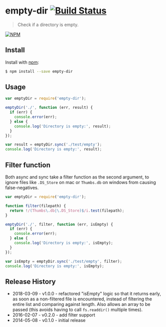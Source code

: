 # empty-dir [![Build Status](https://secure.travis-ci.org/js-cli/js-empty-dir.svg?branch=master)](http://travis-ci.org/js-cli/js-empty-dir)
> Check if a directory is empty.

[![NPM](https://nodei.co/npm/empty-dir.png)](https://nodei.co/npm/empty-dir/)

## Install

Install with [npm](https://www.npmjs.com/):

```sh
$ npm install --save empty-dir
```

## Usage

```js
var emptyDir = require('empty-dir');

emptyDir('./', function (err, result) {
  if (err) {
    console.error(err);
  } else {
    console.log('Directory is empty:', result);
  }
});

var result = emptyDir.sync('./test/empty');
console.log('Directory is empty:', result);
```

## Filter function

Both async and sync take a filter function as the second argument, to ignore files like `.DS_Store` on mac or `Thumbs.db` on windows from causing false-negatives.


```js
var emptyDir = require('empty-dir');

function filter(filepath) {
  return !/(Thumbs\.db|\.DS_Store)$/i.test(filepath);
}

emptyDir('./', filter, function (err, isEmpty) {
  if (err) {
    console.error(err);
  } else {
    console.log('Directory is empty:', isEmpty);
  }
});

var isEmpty = emptyDir.sync('./test/empty', filter);
console.log('Directory is empty:', isEmpty);
```

## Release History

* 2018-03-09 - v1.0.0 - refactored "isEmpty" logic so that it returns early, as soon as a non-filtered file is encountered, instead of filtering the entire list and comparing against length. Also allows an array to be passed (this avoids having to call `fs.readdir()` multiple times).
* 2016-02-07 - v0.2.0 - add filter support
* 2014-05-08 - v0.1.0 - initial release
